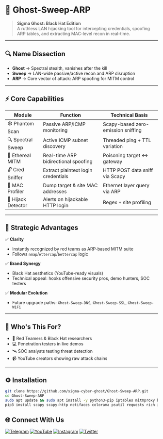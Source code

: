 # 👻 Ghost-Sweep-ARP

> **Sigma Ghost: Black Hat Edition**  
> A ruthless LAN hijacking tool for intercepting credentials, spoofing ARP tables, and extracting MAC-level recon in real-time.

---

## 🔍 Name Dissection

- **Ghost** → Spectral stealth, vanishes after the kill  
- **Sweep** → LAN-wide passive/active recon and ARP disruption  
- **ARP** → Core vector of attack: ARP spoofing for MITM control  

---

## ⚡ Core Capabilities

| Module            | Function                           | Technical Basis                     |
|-------------------|------------------------------------|-------------------------------------|
| 🕸 Phantom Scan     | Passive ARP/ICMP monitoring         | Scapy-based zero-emission sniffing  |
| 🔍 Spectral Sweep   | Active ICMP subnet discovery        | Threaded ping + TTL variation       |
| 👥 Ethereal MITM    | Real-time ARP bidirectional spoofing| Poisoning target ↔ gateway          |
| 🔓 Cred Sniffer     | Extract plaintext login credentials | HTTP POST data sniff via Scapy      |
| 🧬 MAC Profiler     | Dump target & site MAC addresses    | Ethernet layer query via ARP        |
| 🚨 Hijack Detector  | Alerts on hijackable HTTP login     | Regex + site profiling              |

---

## 🚀 Strategic Advantages

✅ **Clarity**  
- Instantly recognized by red teams as ARP-based MITM suite  
- Follows `nmap`/`ettercap`/`bettercap` logic  

✅ **Brand Synergy**  
- Black Hat aesthetics (YouTube-ready visuals)  
- Technical appeal: hooks offensive security pros, demo hunters, SOC testers  

✅ **Modular Evolution**  
- Future upgrade paths: `Ghost-Sweep-DNS`, `Ghost-Sweep-SSL`, `Ghost-Sweep-WiFi`

---

## 🎯 Who's This For?

- 🧠 Red Teamers & Black Hat researchers  
- 💻 Penetration testers in live demos  
- 🛰 SOC analysts testing threat detection  
- 📹 YouTube creators showing raw attack chains  

---

## ⚙️ Installation

```bash
git clone https://github.com/sigma-cyber-ghost/Ghost-Sweep-ARP.git
cd Ghost-Sweep-ARP
sudo apt update && sudo apt install -y python3-pip iptables mitmproxy bettercap
pip3 install scapy scapy-http netifaces colorama psutil requests rich iptables  mitmproxy

```
## 🌐 Connect With Us

[![Telegram](https://img.shields.io/badge/Telegram-Sigma_Ghost-blue?logo=telegram)](https://t.me/Sigma_Cyber_Ghost)  [![YouTube](https://img.shields.io/badge/YouTube-Sigma_Ghost-red?logo=youtube)](https://www.youtube.com/@sigma_ghost_hacking)  [![Instagram](https://img.shields.io/badge/Instagram-Safder_Khan-purple?logo=instagram)](https://www.instagram.com/safderkhan0800_/)  [![Twitter](https://img.shields.io/badge/Twitter-@safderkhan0800_-1DA1F2?logo=twitter)](https://twitter.com/safderkhan0800_)
